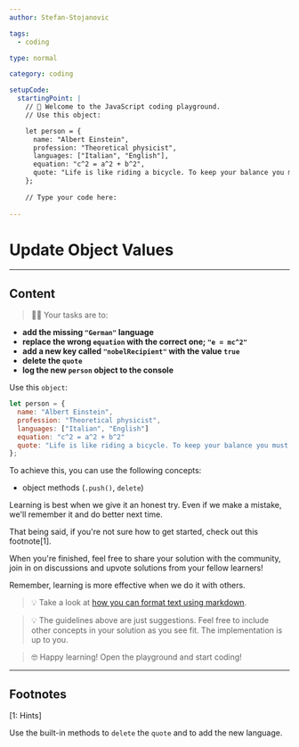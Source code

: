 ```yaml
---
author: Stefan-Stojanovic

tags:
  - coding

type: normal

category: coding

setupCode:
  startingPoint: |
    // 👋 Welcome to the JavaScript coding playground.
    // Use this object:

    let person = {
      name: "Albert Einstein",
      profession: "Theoretical physicist",
      languages: ["Italian", "English"],
      equation: "c^2 = a^2 + b^2",
      quote: "Life is like riding a bicycle. To keep your balance you must keep moving."
    };
    
    // Type your code here:
    
---
```


# Update Object Values

---

## Content

> 👩‍💻 Your tasks are to:
- **add the missing `"German"` language**
- **replace the wrong `equation` with the correct one; `"e = mc^2"`**
- **add a new key called `"nobelRecipient"` with the value `true`**
- **delete the `quote`**
- **log the new `person` object to the console**

Use this `object`:
```javascript
let person = {
  name: "Albert Einstein",
  profession: "Theoretical physicist",
  languages: ["Italian", "English"]
  equation: "c^2 = a^2 + b^2"
  quote: "Life is like riding a bicycle. To keep your balance you must keep moving."
};
```

To achieve this, you can use the following concepts:
- object methods (`.push()`, `delete`)

Learning is best when we give it an honest try. Even if we make a mistake, we'll remember it and do better next time.

That being said, if you're not sure how to get started, check out this footnote[1]. 

When you're finished, feel free to share your solution with the community, join in on discussions and upvote solutions from your fellow learners!

Remember, learning is more effective when we do it with others.

> 💡 Take a look at [how you can format text using markdown](https://www.enki.com/glossary/general/markdown-formatting).

> 💡 The guidelines above are just suggestions. Feel free to include other concepts in your solution as you see fit. The implementation is up to you.

> 🤓 Happy learning! Open the playground and start coding!

---

## Footnotes

[1: Hints]

Use the built-in methods to `delete` the `quote` and to add the new language.

